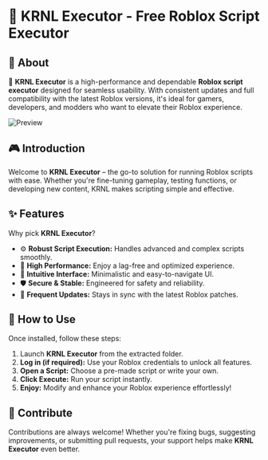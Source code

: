 # 🚀 KRNL Executor - Free Roblox Script Executor  

## 📌 About  
🚀 **KRNL Executor** is a high-performance and dependable **Roblox script executor** designed for seamless usability. With consistent updates and full compatibility with the latest Roblox versions, it's ideal for gamers, developers, and modders who want to elevate their Roblox experience.

![Preview](/assets/KRNL.jpg)

## 🎮 Introduction  
Welcome to **KRNL Executor** – the go-to solution for running Roblox scripts with ease. Whether you're fine-tuning gameplay, testing functions, or developing new content, KRNL makes scripting simple and effective.

## ✨ Features  
Why pick **KRNL Executor**?  
- ⚙️ **Robust Script Execution:** Handles advanced and complex scripts smoothly.  
- 🚀 **High Performance:** Enjoy a lag-free and optimized experience.  
- 🧭 **Intuitive Interface:** Minimalistic and easy-to-navigate UI.  
- 🛡️ **Secure & Stable:** Engineered for safety and reliability.  
- 🔄 **Frequent Updates:** Stays in sync with the latest Roblox patches.  


## 🚀 How to Use  
Once installed, follow these steps:  
1. Launch **KRNL Executor** from the extracted folder.  
2. **Log in (if required):** Use your Roblox credentials to unlock all features.  
3. **Open a Script:** Choose a pre-made script or write your own.  
4. **Click Execute:** Run your script instantly.  
5. **Enjoy:** Modify and enhance your Roblox experience effortlessly!  

## 🤝 Contribute  
Contributions are always welcome! Whether you're fixing bugs, suggesting improvements, or submitting pull requests, your support helps make **KRNL Executor** even better.
